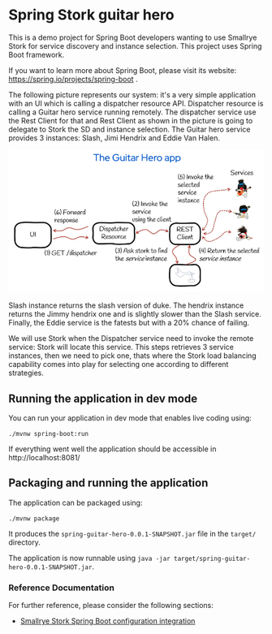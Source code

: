 # Spring Stork guitar hero

This is a demo project for Spring Boot developers wanting to use Smallrye Stork for service discovery and instance selection.
This project uses Spring Boot framework.

If you want to learn more about Spring Boot, please visit its website: https://spring.io/projects/spring-boot .


The following picture represents our system: it's a very simple application with an UI which is calling a dispatcher resource API. Dispatcher resource is calling a Guitar hero service running remotely. The dispatcher service use the Rest Client for that and Rest Client as shown in the picture is going to delegate to Stork the SD and instance selection.
The Guitar hero service provides 3 instances: Slash, Jimi Hendrix and Eddie Van Halen.

![](https://github.com/aureamunoz/spring-stork-guitar-hero/blob/main/Stork%20guitar%20hero%20architecture.png)


Slash instance returns the slash version of duke.
The hendrix instance returns the Jimmy hendrix one and is slightly slower than the Slash service.
Finally, the Eddie service is the fatests but with a 20% chance of failing.

We will use Stork when the Dispatcher service need to invoke the remote service: Stork will locate this service. This steps retrieves 3 service instances, then we need to pick one, thats where the Stork load balancing capability comes into play for selecting one according to different strategies.

## Running the application in dev mode

You can run your application in dev mode that enables live coding using:
```shell script
./mvnw spring-boot:run
```

If everything went well the application should be accessible in http://localhost:8081/

## Packaging and running the application

The application can be packaged using:

```shell script
./mvnw package
```
It produces the `spring-guitar-hero-0.0.1-SNAPSHOT.jar` file in the `target/` directory.

The application is now runnable using `java -jar target/spring-guitar-hero-0.0.1-SNAPSHOT.jar`.


### Reference Documentation
For further reference, please consider the following sections:

* [Smallrye Stork Spring Boot configuration integration](http://smallrye.io/smallrye-stork/latest/springboot-config/)
